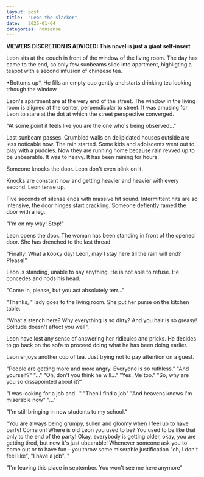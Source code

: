 ```yaml
---
layout: post
title:  "Leon the slacker"
date:   2025-01-04
categories: nonsense
---
```


**VIEWERS DISCRETION IS ADVICED: This novel is just a giant self-insert**


Leon sits at the couch in front of the window of the living room. The day has came to the end, so only few sunbeams slide into apartment, highligting a teapot with a second infusion of chineese tea.

\*Bottoms up\*. He fills an empty cup gently and starts drinking tea looking trhough the window. 

Leon's apartment are at the very end of the street. The window in the living room is aligned at the center, perpendicular to street. It was amusing for Leon to stare at the dot at which the street perspective converged. 

"At some point it feels like you are the one who's being observed..."

Last sunbeam passes. Crumbled walls on delipidated houses outside are less noticable now. 
The rain started. Some kids and adolscents went out to play with a puddles. Now they are running home because rain revved up to be unbearable. It was to heavy.
It has been raining for hours.

Someone knocks the door. Leon don't even blink on it.

Knocks are constant now and getting heavier and heavier with every second. Leon tense up.

Five seconds of silense ends with massive hit sound. Intermittent hits are so intensive, the door hinges start crackling. Someone defiently ramed the door with a leg.

"I'm on my way! Stop!"

Leon opens the door. The woman has been standing in front of the opened door. She has drenched to the last thread.

"Finally! What a kooky day! Leon, may I stay here till the rain will end? Please!"

Leon is standing, unable to say anything. He is not able to refuse. He concedes and nods his head.

"Come in, please, but you act absolutely terr..."

"Thanks, " lady goes to the living room. She put her purse on the kitchen table.

"What a stench here? Why everything is so dirty? And you hair is so greasy! Solitude doesn't affect you well".

Leon have lost any sense of answering her ridicules and pricks. He decides to go back on the sofa to proceed doing what he has been doing earlier. 

Leon enjoys another cup of tea. Just trying not to pay attention on a guest. 

"People are getting more and more angry. Everyone is so ruthless."
"And yourself?"
"..."
"Oh, don't you think he will..."
"Yes. Me too."
"So, why are you so dissapointed about it?"

"I was looking for a job and..."
"Then I find a job"
"And heavens knows I'm miserable now"
"..."

"I'm still bringing in new students to my school."

"You are always being grumpy, sullen and gloomy when I feel up to have party! Come on! Where is old Leon you used to be? You used to be like that only to the end of the party! Okay, everybody is getting older, okay, you are getting tired, but now it's just ubearable! Whenever someone ask you to come out or to have fun - you throw some miserable justification "oh, I don't feel like", "I have a job". "

"I'm leaving this place in september. You won't see me here anymore"